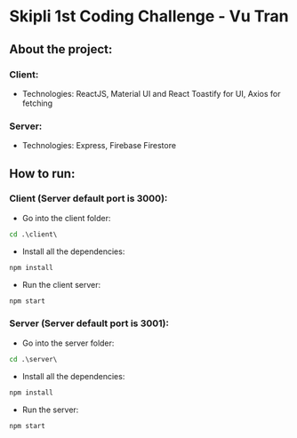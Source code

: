 # Skipli 1st Coding Challenge - Vu Tran

## About the project:
### Client:
- Technologies: ReactJS, Material UI and React Toastify for UI, Axios for fetching
### Server:
- Technologies: Express, Firebase Firestore
## How to run:
### Client (Server default port is 3000):
- Go into the client folder:
```cmd
cd .\client\
```

- Install all the dependencies:
```cmd
npm install
```

- Run the client server:
```cmd
npm start
```

### Server (Server default port is 3001):
- Go into the server folder:
```cmd
cd .\server\
```

- Install all the dependencies:
```cmd
npm install
```

- Run the server:
```cmd
npm start
```
